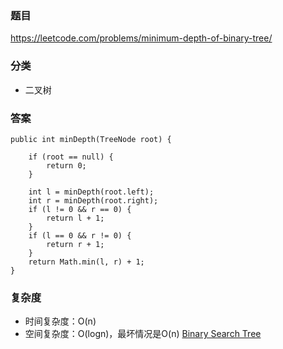 ### 题目
https://leetcode.com/problems/minimum-depth-of-binary-tree/

### 分类
* 二叉树

### 答案
```
public int minDepth(TreeNode root) {
    
    if (root == null) {
        return 0;
    }
    
    int l = minDepth(root.left);
    int r = minDepth(root.right);
    if (l != 0 && r == 0) {
        return l + 1;
    }
    if (l == 0 && r != 0) {
        return r + 1;
    }
    return Math.min(l, r) + 1;
}
```

### 复杂度
* 时间复杂度：O(n)
* 空间复杂度：O(logn)，最坏情况是O(n) [Binary Search Tree](https://github.com/HolmesJJ/CS2040S-Data-Structures-and-Algorithms/wiki/Binary-Search-Tree)
